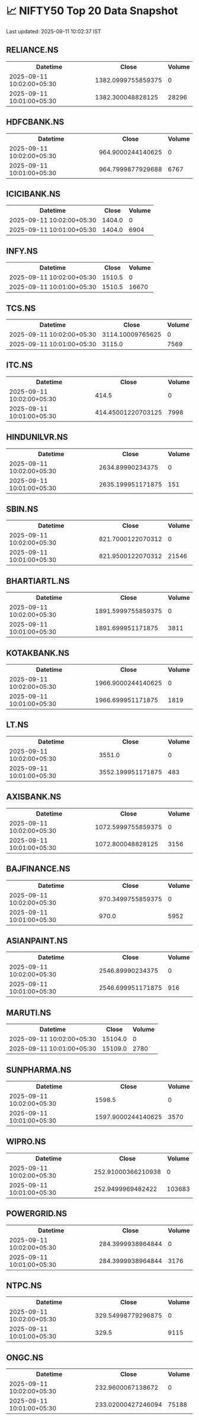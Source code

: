 # 📈 NIFTY50 Top 20 Data Snapshot

Last updated: 2025-09-11 10:02:37 IST

## RELIANCE.NS

<table>
  <tr><th>Datetime</th><th>Close</th><th>Volume</th></tr>
  <tr><td>2025-09-11 10:02:00+05:30</td><td>1382.0999755859375</td><td>0</td></tr>
  <tr><td>2025-09-11 10:01:00+05:30</td><td>1382.300048828125</td><td>28296</td></tr>
</table>

## HDFCBANK.NS

<table>
  <tr><th>Datetime</th><th>Close</th><th>Volume</th></tr>
  <tr><td>2025-09-11 10:02:00+05:30</td><td>964.9000244140625</td><td>0</td></tr>
  <tr><td>2025-09-11 10:01:00+05:30</td><td>964.7999877929688</td><td>6767</td></tr>
</table>

## ICICIBANK.NS

<table>
  <tr><th>Datetime</th><th>Close</th><th>Volume</th></tr>
  <tr><td>2025-09-11 10:02:00+05:30</td><td>1404.0</td><td>0</td></tr>
  <tr><td>2025-09-11 10:01:00+05:30</td><td>1404.0</td><td>6904</td></tr>
</table>

## INFY.NS

<table>
  <tr><th>Datetime</th><th>Close</th><th>Volume</th></tr>
  <tr><td>2025-09-11 10:02:00+05:30</td><td>1510.5</td><td>0</td></tr>
  <tr><td>2025-09-11 10:01:00+05:30</td><td>1510.5</td><td>16670</td></tr>
</table>

## TCS.NS

<table>
  <tr><th>Datetime</th><th>Close</th><th>Volume</th></tr>
  <tr><td>2025-09-11 10:02:00+05:30</td><td>3114.10009765625</td><td>0</td></tr>
  <tr><td>2025-09-11 10:01:00+05:30</td><td>3115.0</td><td>7569</td></tr>
</table>

## ITC.NS

<table>
  <tr><th>Datetime</th><th>Close</th><th>Volume</th></tr>
  <tr><td>2025-09-11 10:02:00+05:30</td><td>414.5</td><td>0</td></tr>
  <tr><td>2025-09-11 10:01:00+05:30</td><td>414.45001220703125</td><td>7998</td></tr>
</table>

## HINDUNILVR.NS

<table>
  <tr><th>Datetime</th><th>Close</th><th>Volume</th></tr>
  <tr><td>2025-09-11 10:02:00+05:30</td><td>2634.89990234375</td><td>0</td></tr>
  <tr><td>2025-09-11 10:01:00+05:30</td><td>2635.199951171875</td><td>151</td></tr>
</table>

## SBIN.NS

<table>
  <tr><th>Datetime</th><th>Close</th><th>Volume</th></tr>
  <tr><td>2025-09-11 10:02:00+05:30</td><td>821.7000122070312</td><td>0</td></tr>
  <tr><td>2025-09-11 10:01:00+05:30</td><td>821.9500122070312</td><td>21546</td></tr>
</table>

## BHARTIARTL.NS

<table>
  <tr><th>Datetime</th><th>Close</th><th>Volume</th></tr>
  <tr><td>2025-09-11 10:02:00+05:30</td><td>1891.5999755859375</td><td>0</td></tr>
  <tr><td>2025-09-11 10:01:00+05:30</td><td>1891.699951171875</td><td>3811</td></tr>
</table>

## KOTAKBANK.NS

<table>
  <tr><th>Datetime</th><th>Close</th><th>Volume</th></tr>
  <tr><td>2025-09-11 10:02:00+05:30</td><td>1966.9000244140625</td><td>0</td></tr>
  <tr><td>2025-09-11 10:01:00+05:30</td><td>1966.699951171875</td><td>1819</td></tr>
</table>

## LT.NS

<table>
  <tr><th>Datetime</th><th>Close</th><th>Volume</th></tr>
  <tr><td>2025-09-11 10:02:00+05:30</td><td>3551.0</td><td>0</td></tr>
  <tr><td>2025-09-11 10:01:00+05:30</td><td>3552.199951171875</td><td>483</td></tr>
</table>

## AXISBANK.NS

<table>
  <tr><th>Datetime</th><th>Close</th><th>Volume</th></tr>
  <tr><td>2025-09-11 10:02:00+05:30</td><td>1072.5999755859375</td><td>0</td></tr>
  <tr><td>2025-09-11 10:01:00+05:30</td><td>1072.800048828125</td><td>3156</td></tr>
</table>

## BAJFINANCE.NS

<table>
  <tr><th>Datetime</th><th>Close</th><th>Volume</th></tr>
  <tr><td>2025-09-11 10:02:00+05:30</td><td>970.3499755859375</td><td>0</td></tr>
  <tr><td>2025-09-11 10:01:00+05:30</td><td>970.0</td><td>5952</td></tr>
</table>

## ASIANPAINT.NS

<table>
  <tr><th>Datetime</th><th>Close</th><th>Volume</th></tr>
  <tr><td>2025-09-11 10:02:00+05:30</td><td>2546.89990234375</td><td>0</td></tr>
  <tr><td>2025-09-11 10:01:00+05:30</td><td>2546.699951171875</td><td>916</td></tr>
</table>

## MARUTI.NS

<table>
  <tr><th>Datetime</th><th>Close</th><th>Volume</th></tr>
  <tr><td>2025-09-11 10:02:00+05:30</td><td>15104.0</td><td>0</td></tr>
  <tr><td>2025-09-11 10:01:00+05:30</td><td>15109.0</td><td>2780</td></tr>
</table>

## SUNPHARMA.NS

<table>
  <tr><th>Datetime</th><th>Close</th><th>Volume</th></tr>
  <tr><td>2025-09-11 10:02:00+05:30</td><td>1598.5</td><td>0</td></tr>
  <tr><td>2025-09-11 10:01:00+05:30</td><td>1597.9000244140625</td><td>3570</td></tr>
</table>

## WIPRO.NS

<table>
  <tr><th>Datetime</th><th>Close</th><th>Volume</th></tr>
  <tr><td>2025-09-11 10:02:00+05:30</td><td>252.91000366210938</td><td>0</td></tr>
  <tr><td>2025-09-11 10:01:00+05:30</td><td>252.9499969482422</td><td>103683</td></tr>
</table>

## POWERGRID.NS

<table>
  <tr><th>Datetime</th><th>Close</th><th>Volume</th></tr>
  <tr><td>2025-09-11 10:02:00+05:30</td><td>284.3999938964844</td><td>0</td></tr>
  <tr><td>2025-09-11 10:01:00+05:30</td><td>284.3999938964844</td><td>3176</td></tr>
</table>

## NTPC.NS

<table>
  <tr><th>Datetime</th><th>Close</th><th>Volume</th></tr>
  <tr><td>2025-09-11 10:02:00+05:30</td><td>329.54998779296875</td><td>0</td></tr>
  <tr><td>2025-09-11 10:01:00+05:30</td><td>329.5</td><td>9115</td></tr>
</table>

## ONGC.NS

<table>
  <tr><th>Datetime</th><th>Close</th><th>Volume</th></tr>
  <tr><td>2025-09-11 10:02:00+05:30</td><td>232.9600067138672</td><td>0</td></tr>
  <tr><td>2025-09-11 10:01:00+05:30</td><td>233.02000427246094</td><td>75188</td></tr>
</table>

